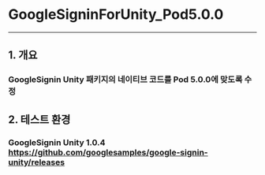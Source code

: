 # GoogleSigninForUnity_Pod5.0.0
---
## 1. 개요
### GoogleSignin Unity 패키지의 네이티브 코드를 Pod 5.0.0에 맞도록 수정
## 2. 테스트 환경
### GoogleSignin Unity 1.0.4 https://github.com/googlesamples/google-signin-unity/releases
